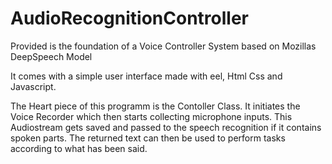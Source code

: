 # AudioRecognitionController
Provided is the foundation of a Voice Controller System based on Mozillas DeepSpeech Model


It comes with a simple user interface made with eel, Html Css and Javascript.

The Heart piece of this programm is the Contoller Class. It initiates the Voice Recorder which then starts 
collecting microphone inputs. This Audiostream gets saved and passed to the speech recognition if it contains
spoken parts. The returned text can then be used to perform tasks according to what has been said.
